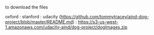 to download the files

oxford : 
stanford : 
udacity (https://github.com/tommytracey/aind-dog-project/blob/master/README.md) : https://s3-us-west-1.amazonaws.com/udacity-aind/dog-project/dogImages.zip